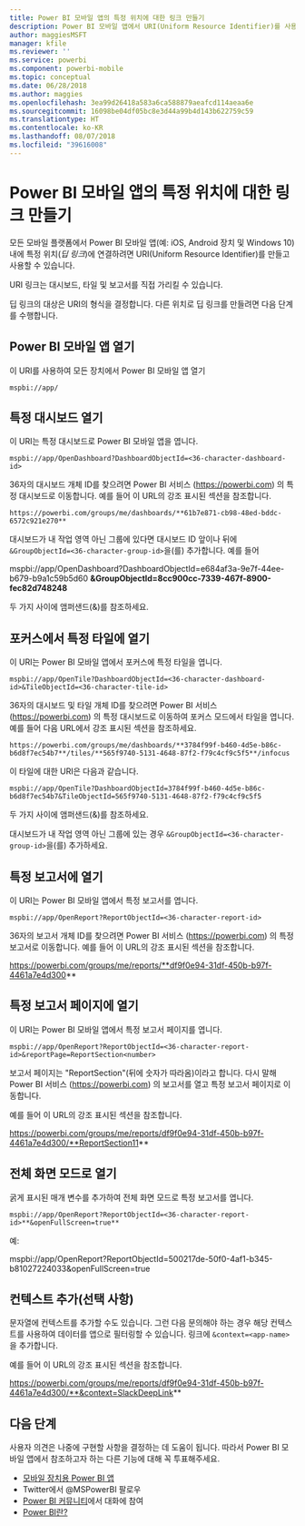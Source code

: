 ```yaml
---
title: Power BI 모바일 앱의 특정 위치에 대한 링크 만들기
description: Power BI 모바일 앱에서 URI(Uniform Resource Identifier)를 사용하여 특정 대시보드, 타일 또는 보고서에 대한 딥 링크를 만드는 방법에 대해 알아봅니다.
author: maggiesMSFT
manager: kfile
ms.reviewer: ''
ms.service: powerbi
ms.component: powerbi-mobile
ms.topic: conceptual
ms.date: 06/28/2018
ms.author: maggies
ms.openlocfilehash: 3ea99d26418a583a6ca588879aeafcd114aeaa6e
ms.sourcegitcommit: 16098be04df05bc8e3d44a99b4d143b622759c59
ms.translationtype: HT
ms.contentlocale: ko-KR
ms.lasthandoff: 08/07/2018
ms.locfileid: "39616008"
---
```

# <a name="create-a-link-to-a-specific-location-in-the-power-bi-mobile-apps"></a>Power BI 모바일 앱의 특정 위치에 대한 링크 만들기
모든 모바일 플랫폼에서 Power BI 모바일 앱(예: iOS, Android 장치 및 Windows 10) 내에 특정 위치(*딥 링크*)에 연결하려면 URI(Uniform Resource Identifier)를 만들고 사용할 수 있습니다.

URI 링크는 대시보드, 타일 및 보고서를 직접 가리킬 수 있습니다.

딥 링크의 대상은 URI의 형식을 결정합니다. 다른 위치로 딥 링크를 만들려면 다음 단계를 수행합니다. 

## <a name="open-the-power-bi-mobile-app"></a>Power BI 모바일 앱 열기
이 URI를 사용하여 모든 장치에서 Power BI 모바일 앱 열기

    mspbi://app/


## <a name="open-to-a-specific-dashboard"></a>특정 대시보드 열기
이 URI는 특정 대시보드로 Power BI 모바일 앱을 엽니다.

    mspbi://app/OpenDashboard?DashboardObjectId=<36-character-dashboard-id>

36자의 대시보드 개체 ID를 찾으려면 Power BI 서비스 (https://powerbi.com) 의 특정 대시보드로 이동합니다. 예를 들어 이 URL의 강조 표시된 섹션을 참조합니다.

`https://powerbi.com/groups/me/dashboards/**61b7e871-cb98-48ed-bddc-6572c921e270**`

대시보드가 내 작업 영역 아닌 그룹에 있다면 대시보드 ID 앞이나 뒤에 `&GroupObjectId=<36-character-group-id>`을(를) 추가합니다. 예를 들어 

mspbi://app/OpenDashboard?DashboardObjectId=e684af3a-9e7f-44ee-b679-b9a1c59b5d60 **&GroupObjectId=8cc900cc-7339-467f-8900-fec82d748248**

두 가지 사이에 앰퍼샌드(&)를 참조하세요.

## <a name="open-to-a-specific-tile-in-focus"></a>포커스에서 특정 타일에 열기
이 URI는 Power BI 모바일 앱에서 포커스에 특정 타일을 엽니다.

    mspbi://app/OpenTile?DashboardObjectId=<36-character-dashboard-id>&TileObjectId=<36-character-tile-id>

36자의 대시보드 및 타일 개체 ID를 찾으려면 Power BI 서비스 (https://powerbi.com) 의 특정 대시보드로 이동하여 포커스 모드에서 타일을 엽니다. 예를 들어 다음 URL에서 강조 표시된 섹션을 참조하세요.

`https://powerbi.com/groups/me/dashboards/**3784f99f-b460-4d5e-b86c-b6d8f7ec54b7**/tiles/**565f9740-5131-4648-87f2-f79c4cf9c5f5**/infocus`

이 타일에 대한 URI은 다음과 같습니다.

    mspbi://app/OpenTile?DashboardObjectId=3784f99f-b460-4d5e-b86c-b6d8f7ec54b7&TileObjectId=565f9740-5131-4648-87f2-f79c4cf9c5f5

두 가지 사이에 앰퍼샌드(&)를 참조하세요.

대시보드가 내 작업 영역 아닌 그룹에 있는 경우 `&GroupObjectId=<36-character-group-id>`을(를) 추가하세요.

## <a name="open-to-a-specific-report"></a>특정 보고서에 열기
이 URI는 Power BI 모바일 앱에서 특정 보고서를 엽니다.

    mspbi://app/OpenReport?ReportObjectId=<36-character-report-id>

36자의 보고서 개체 ID를 찾으려면 Power BI 서비스 (https://powerbi.com) 의 특정 보고서로 이동합니다. 예를 들어 이 URL의 강조 표시된 섹션을 참조합니다.

https://powerbi.com/groups/me/reports/**df9f0e94-31df-450b-b97f-4461a7e4d300**

## <a name="open-to-a-specific-report-page"></a>특정 보고서 페이지에 열기
이 URI는 Power BI 모바일 앱에서 특정 보고서 페이지를 엽니다.

    mspbi://app/OpenReport?ReportObjectId=<36-character-report-id>&reportPage=ReportSection<number>

보고서 페이지는 "ReportSection"(뒤에 숫자가 따라옴)이라고 합니다. 다시 말해 Power BI 서비스 (https://powerbi.com) 의 보고서를 열고 특정 보고서 페이지로 이동합니다. 

예를 들어 이 URL의 강조 표시된 섹션을 참조합니다.

https://powerbi.com/groups/me/reports/df9f0e94-31df-450b-b97f-4461a7e4d300/**ReportSection11**

## <a name="open-in-full-screen-mode"></a>전체 화면 모드로 열기
굵게 표시된 매개 변수를 추가하여 전체 화면 모드로 특정 보고서를 엽니다.

    mspbi://app/OpenReport?ReportObjectId=<36-character-report-id>**&openFullScreen=true**

예: 

mspbi://app/OpenReport?ReportObjectId=500217de-50f0-4af1-b345-b81027224033&openFullScreen=true

## <a name="add-context-optional"></a>컨텍스트 추가(선택 사항)
문자열에 컨텍스트를 추가할 수도 있습니다. 그런 다음 문의해야 하는 경우 해당 컨텍스트를 사용하여 데이터를 앱으로 필터링할 수 있습니다. 링크에 `&context=<app-name>`을 추가합니다.

예를 들어 이 URL의 강조 표시된 섹션을 참조합니다. 

https://powerbi.com/groups/me/reports/df9f0e94-31df-450b-b97f-4461a7e4d300/**&context=SlackDeepLink**

## <a name="next-steps"></a>다음 단계
사용자 의견은 나중에 구현할 사항을 결정하는 데 도움이 됩니다. 따라서 Power BI 모바일 앱에서 참조하고자 하는 다른 기능에 대해 꼭 투표해주세요. 

* [모바일 장치용 Power BI 앱](mobile-apps-for-mobile-devices.md)
* Twitter에서 @MSPowerBI 팔로우
* [Power BI 커뮤니티](http://community.powerbi.com/)에서 대화에 참여
* [Power BI란?](power-bi-overview.md)

